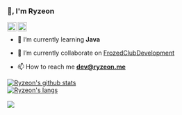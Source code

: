 ### 👋, I'm Ryzeon

<a href="https://twitter.com/ryzeon_">
  <img align="left" alt="Ryzeon" width="21px" src="https://raw.githubusercontent.com/anuraghazra/anuraghazra/master/assets/twitter.svg" />
</a>

<a href="https://frozed.club/discord">
  <img align="left" alt="Ryzeon" width="21px" src="https://raw.githubusercontent.com/anuraghazra/anuraghazra/master/assets/discord-round.svg" />
</a>

<br />

- 🌱 I’m currently learning **Java**

- 🔭 I’m currently collaborate on [FrozedClubDevelopment](https://github.com/FrozedClubDevelopment)

- 📫 How to reach me **dev@ryzeon.me**
  
<a href="https://github.com/ryzeon">
  <img align="center" src="https://github-readme-stats.anuraghazra1.vercel.app/api?username=ryzeon&show_icons=true&include_all_commits=false&theme=radical&count_private=true" alt="Ryzeon's github stats" />
</a>

<br />

<a href="https://github.com/ryzeon">
  <img align="center" src="https://github-readme-stats.vercel.app/api/top-langs/?username=Ryzeon&layout=compact&theme=radical" alt="Ryzeon's langs" />
</a>
  
<br />
<br />

  
<a href="https://github.com/Ryzeon/Redis-Implementation-Tutorial">
  <!-- Change the `github-readme-stats.anuraghazra1.vercel.app` to `github-readme-stats.vercel.app`  -->
  <img align="center" src="https://github-readme-stats.anuraghazra1.vercel.app/api/pin/?username=ryzeon&repo=Redis-Implementation-Tutorial&theme=radical" />
</a>
  
